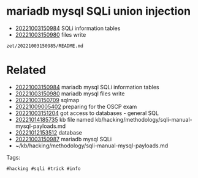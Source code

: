 # mariadb mysql SQLi union injection

- [20221003150984](/zet/20221003150984/README.md) SQLi information tables
- [20221003150980](/zet/20221003150980/README.md) files write

` zet/20221003150985/README.md `

# Related

- [20221003150984](/zet/20221003150984/README.md) mariadb mysql SQLi information tables
- [20221003150980](/zet/20221003150980/README.md) mariadb mysql files write
- [20221003150709](/zet/20221003150709/README.md) sqlmap
- [20221009005402](/zet/20221009005402/README.md) preparing for the OSCP exam
- [20221003151204](/zet/20221003151204/README.md) got access to databases - general SQL
- [20221014185735](/zet/20221014185735/README.md) kb file named kb/hacking/methodology/sqli-manual-mysql-payloads.md
- [20221012153512](/zet/20221012153512/README.md) database
- [20221003150987](/zet/20221003150987/README.md) mariadb mysql SQLi
- ~/kb/hacking/methodology/sqli-manual-mysql-payloads.md

Tags:

    #hacking #sqli #trick #info
